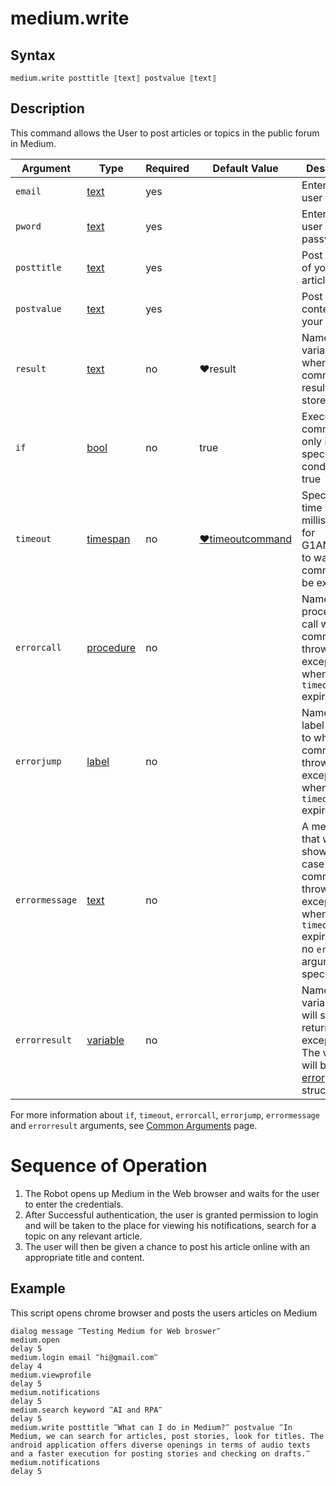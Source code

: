 # medium.write

## Syntax

```G1ANT
medium.write posttitle ⟦text⟧ postvalue ⟦text⟧
```

## Description


This command allows the User to post articles or topics in the public forum in Medium.

| Argument        | Type | Required | Default Value | Description |
| --------        | ---- | -------- | ------------- | ----------- |
| `email` | [text](https://manual.g1ant.com/link/G1ANT.Language/G1ANT.Language/Structures/TextStructure.md)     |yes       |                                                             |Enter the user email           |
| `pword` | [text](https://manual.g1ant.com/link/G1ANT.Language/G1ANT.Language/Structures/TextStructure.md)     |yes       |                                                             |Enter the user password        |
| `posttitle`    | [text](https://manual.g1ant.com/link/G1ANT.Language/G1ANT.Language/Structures/TextStructure.md) |yes   |                 |Post the title of your article |
| `postvalue`    | [text](https://manual.g1ant.com/link/G1ANT.Language/G1ANT.Language/Structures/TextStructure.md) |yes   |                 |Post the content of your article |
|  `result`  | [text](https://manual.g1ant.com/link/G1ANT.Language/G1ANT.Language/Structures/TextStructure.md)  |no   | ♥result   |Name of a variable where the command's result will be stored |
| `if`  | [bool](https://manual.g1ant.com/link/G1ANT.Language/G1ANT.Language/Structures/BooleanStructure.md) | no       | true                                                        | Executes the command only if a specified condition is true   |
| `timeout` | [timespan](https://manual.g1ant.com/link/G1ANT.Language/G1ANT.Language/Structures/TimeSpanStructure.md) | no       | [♥timeoutcommand](https://manual.g1ant.com/link/G1ANT.Language/G1ANT.Addon.Core/Variables/TimeoutCommandVariable.md) | Specifies time in milliseconds for G1ANT.Robot to wait for the command to be executed |
| `errorcall`| [procedure](https://manual.g1ant.com/link/G1ANT.Language/G1ANT.Language/Structures/ProcedureStructure.md) | no       |                                                             | Name of a procedure to call when the command throws an exception or when a given `timeout` expires |
| `errorjump`| [label](https://manual.g1ant.com/link/G1ANT.Language/G1ANT.Language/Structures/LabelStructure.md) | no       |                                                             | Name of the label to jump to when the command throws an exception or when a given `timeout` expires |
| `errormessage` | [text](https://manual.g1ant.com/link/G1ANT.Language/G1ANT.Language/Structures/TextStructure.md) | no       |                                                             | A message that will be shown in case the command throws an exception or when a given `timeout` expires, and no `errorjump` argument is specified |
| `errorresult`  | [variable](https://manual.g1ant.com/link/G1ANT.Language/G1ANT.Language/Structures/VariableStructure.md) | no       |                                                             | Name of a variable that will store the returned exception. The variable will be of [error](https://manual.g1ant.com/link/G1ANT.Language/G1ANT.Language/Structures/ErrorStructure.md) structure  |

For more information about `if`, `timeout`, `errorcall`, `errorjump`, `errormessage` and `errorresult` arguments, see [Common Arguments](https://manual.g1ant.com/link/G1ANT.Manual/appendices/common-arguments.md) page.

# Sequence of Operation
1. The Robot opens up Medium in the Web browser and waits for the user to enter the credentials.
2. After Successful authentication, the user is granted permission to login and will be taken to the place for viewing his notifications, search for a topic on any relevant article.
3. The user will then be given a chance to post his article online with an appropriate title and content. 
## Example

This script opens chrome browser and posts the users articles on Medium

```G1ANT
dialog message ‴Testing Medium for Web broswer‴
medium.open
delay 5
medium.login email ‴hi@gmail.com‴ 
delay 4
medium.viewprofile
delay 5
medium.notifications 
delay 5
medium.search keyword ‴AI and RPA‴ 
delay 5
medium.write posttitle ‴What can I do in Medium?‴ postvalue ‴In Medium, we can search for articles, post stories, look for titles. The android application offers diverse openings in terms of audio texts and a faster execution for posting stories and checking on drafts.‴
medium.notifications
delay 5
```
